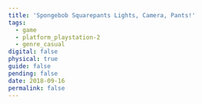 ```yaml
---
title: 'Spongebob Squarepants Lights, Camera, Pants!'
tags:
  - game
  - platform_playstation-2
  - genre_casual
digital: false
physical: true
guide: false
pending: false
date: 2018-09-16
permalink: false
---
```

